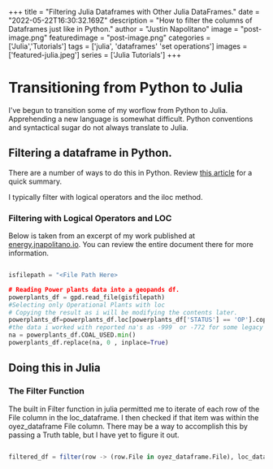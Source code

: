 +++
title =  "Filtering Julia Dataframes with Other Julia DataFrames."
date = "2022-05-22T16:30:32.169Z"
description = "How to filter the columns of Dataframes just like in Python."
author = "Justin Napolitano"
image = "post-image.png"
featuredimage = "post-image.png"
categories = ['Julia','Tutorials']
tags = ['julia', 'dataframes' 'set operations']
images = ['featured-julia.jpeg']
series = ['Julia Tutorials']
+++

# Transitioning from Python to Julia

I've begun to transition some of my worflow from Python to Julia.  Apprehending a new language is somewhat difficult.  Python conventions and syntactical sugar do not always translate to Julia.  

## Filtering a dataframe in Python.  

There are a number of ways to do this in Python.  Review [this article](https://towardsdatascience.com/8-ways-to-filter-pandas-dataframes-d34ba585c1b8) for a quick summary.  

I typically filter with logical operators and the iloc method.  



### Filtering with Logical Operators and LOC


Below is taken from an excerpt of my work published at [energy.jnapolitano.io](https://energy.jnapolitano.io/parts/nuclear-plants.html).  You can review the entire document there for more information. 



```Python

isfilepath = "<File Path Here>

# Reading Power plants data into a geopands df.  
powerplants_df = gpd.read_file(gisfilepath)
#Selecting only Operational Plants with loc
# Copying the result as i will be modifying the contents later.
powerplants_df=powerplants_df.loc[powerplants_df['STATUS'] == 'OP'].copy()
#the data i worked with reported na's as -999  or -772 for some legacy institutional reason the correlated with something I wasn't privy to. As a heuristic convention I took the minimum to replace with nan.  I replaced them with 0 instead of just dropping them.  
na = powerplants_df.COAL_USED.min()
powerplants_df.replace(na, 0 , inplace=True)
```

## Doing this in Julia

### The Filter Function

The built in Filter function in julia permitted me to iterate of each row of the File column in the loc_dataframe.  I then checked if that item was within the oyez_dataframe File column.  There may be a way to accomplish this by passing a Truth table, but I have yet to figure it out.  

```julia

filtered_df = filter(row -> (row.File in oyez_dataframe.File), loc_dataframe)

```




